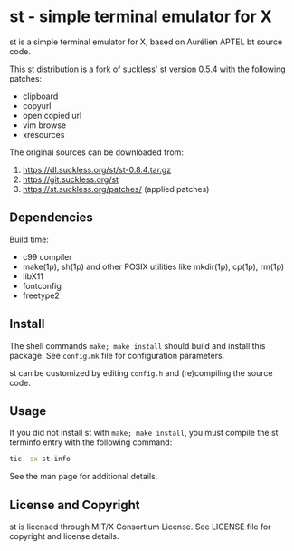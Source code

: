 st - simple terminal emulator for X
===================================
st is a simple terminal emulator for X, based on Aurélien APTEL
<aurelien dot aptel at gmail dot com> bt source code.

This st distribution is a fork of suckless' st version 0.5.4 with the
following patches:
  * clipboard
  * copyurl
  * open copied url
  * vim browse
  * xresources

The original sources can be downloaded from:

  1. https://dl.suckless.org/st/st-0.8.4.tar.gz
  2. https://git.suckless.org/st
  3. https://st.suckless.org/patches/ (applied patches)

Dependencies
------------
Build time:
- c99 compiler
- make(1p), sh(1p) and other POSIX utilities like mkdir(1p), cp(1p),
  rm(1p)
- libX11
- fontconfig
- freetype2


Install
-------
The shell commands `make; make install` should build and install this
package.  See `config.mk` file for configuration parameters.

st can be customized by editing `config.h` and (re)compiling the
source code.


Usage
-----
If you did not install st with `make; make install`, you must compile
the st terminfo entry with the following command:
```sh
tic -sx st.info
```

See the man page for additional details.


License and Copyright
---------------------
st is licensed through MIT/X Consortium License.
See LICENSE file for copyright and license details.


<!-- vim:ft=markdown:sw=2:ts=2:sts=2:et:cc=72:tw=70
End of file. -->
